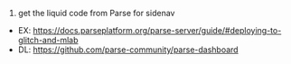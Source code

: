 
1. get the liquid code from Parse for sidenav
 * EX: https://docs.parseplatform.org/parse-server/guide/#deploying-to-glitch-and-mlab
 * DL: https://github.com/parse-community/parse-dashboard
